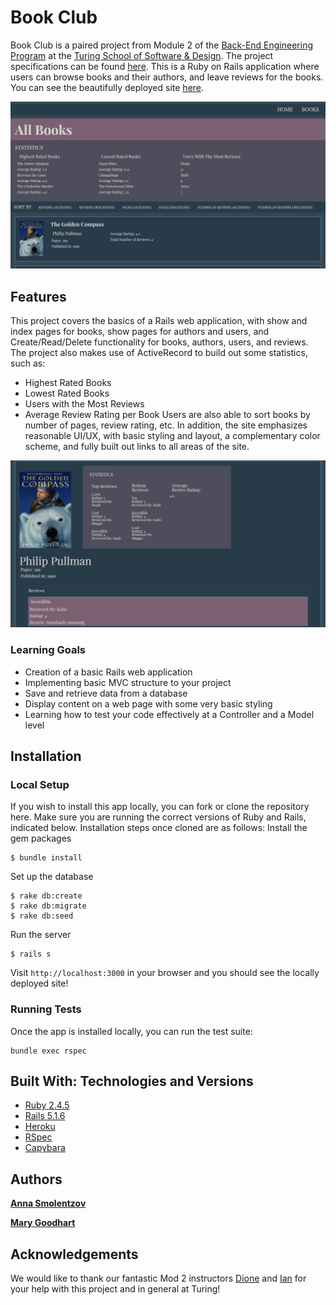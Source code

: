 # Book Club

Book Club is a paired project from Module 2 of the [Back-End Engineering Program](https://turing.io/programs/back-end-engineering/) at the [Turing School of Software & Design](https://turing.io/). The project specifications can be found [here](https://github.com/turingschool-projects/BookClub). This is a Ruby on Rails application where users can browse books and their authors, and leave reviews for the books. You can see the beautifully deployed site [here](https://infinite-harbor-31716.herokuapp.com/).

![Book Club Books Page](readme_images/book_club.png)


## Features
This project covers the basics of a Rails web application, with show and index pages for books, show pages for authors and users, and Create/Read/Delete functionality for books, authors, users, and reviews. The project also makes use of ActiveRecord to build out some statistics, such as: 
* Highest Rated Books
* Lowest Rated Books
* Users with the Most Reviews
* Average Review Rating per Book
Users are also able to sort books by number of pages, review rating, etc. In addition, the site emphasizes reasonable UI/UX, with basic styling and layout, a complementary color scheme, and fully built out links to all areas of the site. 

![Book Show Page](readme_images/book_show_page.png)

### Learning Goals
* Creation of a basic Rails web application
* Implementing basic MVC structure to your project
* Save and retrieve data from a database
* Display content on a web page with some very basic styling
* Learning how to test your code effectively at a Controller and a Model level

## Installation
### Local Setup
If you wish to install this app locally, you can fork or clone the repository here. Make sure you are running the correct versions of Ruby and Rails, indicated below. Installation steps once cloned are as follows: 
Install the gem packages
```
$ bundle install
```

Set up the database
```
$ rake db:create
$ rake db:migrate
$ rake db:seed
```

Run the server
```
$ rails s
```

Visit `http://localhost:3000` in your browser and you should see the locally deployed site!

### Running Tests
Once the app is installed locally, you can run the test suite: 
```
bundle exec rspec
```

## Built With: Technologies and Versions
* [Ruby 2.4.5](https://ruby-doc.org/core-2.4.5/)
* [Rails 5.1.6](https://guides.rubyonrails.org/)
* [Heroku](https://www.heroku.com/)
* [RSpec](http://rspec.info/)
* [Capybara](https://github.com/teamcapybara/capybara/blob/3.12_stable/README.md)


## Authors
**[Anna Smolentzov](https://github.com/asmolentzov)**

**[Mary Goodhart](https://github.com/mgoodhart5)**

## Acknowledgements
We would like to thank our fantastic Mod 2 instructors [Dione](https://github.com/dionew1) and [Ian](https://github.com/iandouglas) for your help with this project and in general at Turing!
